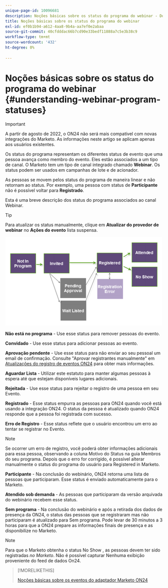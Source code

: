 ```yaml
---
unique-page-id: 10096681
description: Noções básicas sobre os status do programa do webinar - Documentação da Marketo - Documentação do produto
title: Noções básicas sobre os status do programa do webinar
exl-id: ef0b1b94-a612-4aa8-9b4a-aa7ef0e2abaa
source-git-commit: 40cfdddac66b7cd90e33bedf11888a7c5e3b38c9
workflow-type: tm+mt
source-wordcount: '432'
ht-degree: 0%

---
```


# Noções básicas sobre os status do programa do webinar {#understanding-webinar-program-statuses}

>[!IMPORTANT]
>
>A partir de agosto de 2022, o ON24 não será mais compatível com novas integrações do Marketo. As informações neste artigo se aplicam apenas aos usuários existentes.

Os status do programa representam os diferentes status de evento que uma pessoa avança como membro do evento. Eles estão associados a um tipo de canal. O Marketo tem um tipo de canal integrado chamado **Webinar**. Os status podem ser usados em campanhas de lote e de acionador.

As pessoas se movem pelos status do programa de maneira linear e não retornam ao status. Por exemplo, uma pessoa com status de **Participante** não é possível voltar para **Registrado**.

Esta é uma breve descrição dos status do programa associados ao canal Webinar.

>[!TIP]
>
>Para atualizar os status manualmente, clique em  **Atualizar do provedor de webinar** no **Ações do evento** lista suspensa.

![](assets/image2015-12-17-13-3a52-3a39.png)

**Não está no programa** - Use esse status para remover pessoas do evento.

**Convidado** - Use esse status para adicionar pessoas ao evento.

**Aprovação pendente** - Use esse status para não enviar ao seu pessoal um email de confirmação. Consulte &quot;Aprovar registrantes manualmente&quot; em [Atualizações do registro de eventos ON24](/help/marketo/product-docs/demand-generation/events/create-an-event/create-an-event-with-the-marketo-on24-adapter/on24-event-registration-updates.md) para obter mais informações.

**Aguardar Lista** - Utilizar este estatuto para manter algumas pessoas à espera até que estejam disponíveis lugares adicionais.

**Rejeitada** - Use esse status para rejeitar o registro de uma pessoa em seu Evento.

**Registrado** - Esse status empurra as pessoas para ON24 quando você está usando a integração ON24. O status da pessoa é atualizado quando ON24 responde que a pessoa foi registrada com sucesso.

**Erro de Registro** - Esse status reflete que o usuário encontrou um erro ao tentar se registrar no Evento.

>[!NOTE]
>
>Se ocorrer um erro de registro, você poderá obter informações adicionais para essa pessoa, observando a coluna Motivo do Status na guia Membros do seu programa. Depois que o erro for corrigido, é possível alterar manualmente o status do programa do usuário para Registered in Marketo.

**Participante** - Na conclusão do webinário, ON24 retorna uma lista de pessoas que participaram. Esse status é enviado automaticamente para o Marketo.

**Atendido sob demanda** - As pessoas que participaram da versão arquivada do webinário recebem esse status.

**Sem programa** - Na conclusão do webinário e após a retirada dos dados de presença da ON24, o status das pessoas que se registraram mas não participaram é atualizado para Sem programa. Pode levar de 30 minutos a 3 horas para que a ON24 prepare as informações finais de presença e as disponibilize no Marketo.

>[!NOTE]
>
>Para que o Marketo obtenha o status No Show , as pessoas devem ter sido registradas *no Marketo*. Não é possível capturar Nenhuma exibição proveniente do feed de dados On24.

>[!MORELIKETHIS]
>
>[Noções básicas sobre os eventos do adaptador Marketo ON24](/help/marketo/product-docs/demand-generation/events/create-an-event/create-an-event-with-the-marketo-on24-adapter/understanding-marketo-on24-adapter-events.md)
